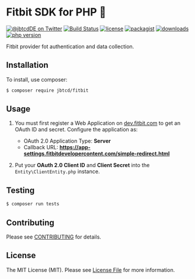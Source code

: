 # Fitbit SDK for PHP 🏃

[![@jbtcdDE on Twitter](http://img.shields.io/badge/twitter-%40jbtcdDE-blue.svg?style=flat)](https://twitter.com/jbtcdDE)
[![Build Status](https://travis-ci.com/jbtcd/fitbit-sdk-php.svg?branch=master)](https://travis-ci.com/jbtcd/fitbit-sdk-php)
[![license](https://img.shields.io/badge/license-MIT-brightgreen.svg?style=flat-square)](LICENSE)
[![packagist](https://img.shields.io/packagist/v/jbtcd/fitbit.svg?style=flat-square)](https://packagist.org/packages/jbtcd/fitbit)
[![downloads](https://img.shields.io/packagist/dt/jbtcd/fitbit.svg?style=flat-square)](https://packagist.org/packages/jbtcd/fitbit)
[![php version](https://img.shields.io/packagist/php-v/jbtcd/fitbit?style=flat-square)](https://packagist.org/packages/jbtcd/fitbit)

Fitbit provider fot authentication and data collection.

## Installation

To install, use composer:

```bash
$ composer require jbtcd/fitbit
```

## Usage

1. You must first register a Web Application on
   [dev.fitbit.com](https://dev.fitbit.com/apps/new) to get an OAuth ID and
   secret. Configure the application as:

   - OAuth 2.0 Application Type: **Server**
   - Callback URL: **https://app-settings.fitbitdevelopercontent.com/simple-redirect.html**

2. Put your **OAuth 2.0 Client ID** and **Client Secret** into
   the `Entity\ClientEntity.php` instance.

## Testing

``` bash
$ composer run tests
```

## Contributing

Please see [CONTRIBUTING](CONTRIBUTING.md) for details.

## License

The MIT License (MIT). Please see [License File](LICENSE) for more information.
